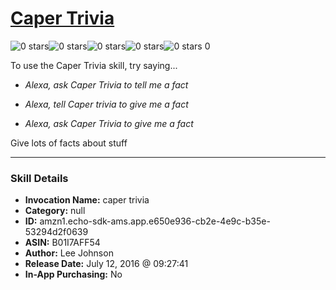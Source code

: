 # [Caper Trivia](http://alexa.amazon.com/#skills/amzn1.echo-sdk-ams.app.e650e936-cb2e-4e9c-b35e-53294d2f0639)
![0 stars](../../images/ic_star_border_black_18dp_1x.png)![0 stars](../../images/ic_star_border_black_18dp_1x.png)![0 stars](../../images/ic_star_border_black_18dp_1x.png)![0 stars](../../images/ic_star_border_black_18dp_1x.png)![0 stars](../../images/ic_star_border_black_18dp_1x.png) 0

To use the Caper Trivia skill, try saying...

* *Alexa, ask Caper Trivia to tell me a fact*

* *Alexa, tell Caper trivia to give me a fact*

* *Alexa, ask Caper Trivia to give me a fact*

Give lots of facts about stuff

***

### Skill Details

* **Invocation Name:** caper trivia
* **Category:** null
* **ID:** amzn1.echo-sdk-ams.app.e650e936-cb2e-4e9c-b35e-53294d2f0639
* **ASIN:** B01I7AFF54
* **Author:** Lee Johnson
* **Release Date:** July 12, 2016 @ 09:27:41
* **In-App Purchasing:** No
